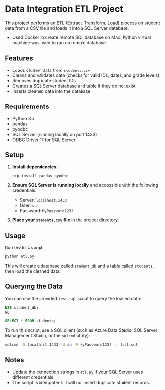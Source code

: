 # Data Integration ETL Project

This project performs an ETL (Extract, Transform, Load) process on student data from a CSV file and loads it into a SQL Server database.
* Used Docker to create remote SQL database on Mac. Python virtual machine was used to run on remote database

## Features

- Loads student data from `students.csv`
- Cleans and validates data (checks for valid IDs, dates, and grade levels)
- Removes duplicate student IDs
- Creates a SQL Server database and table if they do not exist
- Inserts cleaned data into the database

## Requirements

- Python 3.x
- pandas
- pyodbc
- SQL Server (running locally on port 1433)
- ODBC Driver 17 for SQL Server

## Setup

1. **Install dependencies:**
   ```sh
   pip install pandas pyodbc
   ```

2. **Ensure SQL Server is running locally** and accessible with the following credentials:
   - Server: `localhost,1433`
   - User: `sa`
   - Password: `MyPassword123!`

3. **Place your `students.csv` file** in the project directory.

## Usage

Run the ETL script:

```sh
python etl.py
```

This will create a database called `student_db` and a table called `students`, then load the cleaned data.

## Querying the Data

You can use the provided `test.sql` script to query the loaded data:

```sql
USE student_db;
GO

SELECT * FROM students;
```

To run this script, use a SQL client (such as Azure Data Studio, SQL Server Management Studio, or the `sqlcmd` utility):

```sh
sqlcmd -S localhost,1433 -U sa -P MyPassword123! -i test.sql
```

## Notes

- Update the connection strings in `etl.py` if your SQL Server uses different credentials.
- The script is idempotent: it will not insert duplicate student records.
